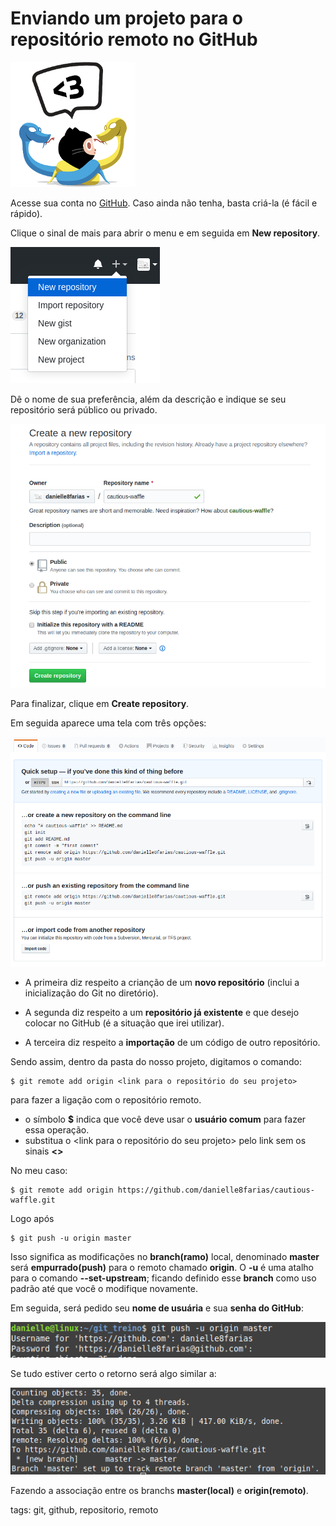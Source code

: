 # Enviando um projeto para o repositório remoto no GitHub

![Octocat](img/p0018-0.png)

Acesse sua conta no [GitHub](https://github.com/). Caso ainda não tenha, basta criá-la (é fácil e rápido).

Clique o sinal de mais para abrir o menu e em seguida em **New repository**.

![criando novo repositório no GitHub](img/p0018-1.png)

Dê o nome de sua preferência, além da descrição e indique se seu repositório será público ou privado.

![criando repositório](img/p0018-2.png)

Para finalizar, clique em **Create repository**.

Em seguida aparece uma tela com três opções:

![tela de configuração rápida](img/p0018-3.png)

- A primeira diz respeito a crianção de um **novo repositório** (inclui a inicialização do Git no diretório).

- A segunda diz respeito a um **repositório já existente** e que desejo colocar no GitHub (é a situação que irei utilizar).

- A terceira diz respeito a **importação** de um código de outro repositório.

Sendo assim, dentro da pasta do nosso projeto, digitamos o comando:

```
$ git remote add origin <link para o repositório do seu projeto>
```

para fazer a ligação com o repositório remoto.

- o símbolo **$** indica que você deve usar o **usuário comum** para fazer essa operação.
- substitua o \<link para o repositório do seu projeto> pelo link sem os sinais **<>**

No meu caso:

```
$ git remote add origin https://github.com/danielle8farias/cautious-waffle.git
```

Logo após

```
$ git push -u origin master
```

Isso significa as modificações no **branch(ramo)** local, denominado **master** será **empurrado(push)** para o remoto chamado **origin**. O **-u** é uma atalho para o comando **--set-upstream**; ficando definido esse **branch** como uso padrão até que você o modifique novamente.

Em seguida, será pedido seu **nome de usuária** e sua **senha do GitHub**:

![entrando com usuário e senha do GitHub](img/p0018-4.png)

Se tudo estiver certo o retorno será algo similar a:

![retorno do comando push](img/p0018-5.png)

Fazendo a associação entre os branchs **master(local)** e **origin(remoto)**.

tags: git, github, repositorio, remoto
